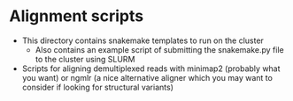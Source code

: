 # Alignment scripts

- This directory contains snakemake templates to run on the cluster
  - Also contains an example script of submitting the snakemake.py file to the cluster using SLURM
- Scripts for aligning demultiplexed reads with minimap2 (probably what you want) or ngmlr (a nice alternative aligner which you may want to consider if looking for structural variants)
